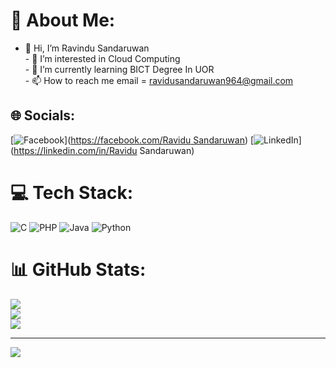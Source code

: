 # 💫 About Me:
- 👋 Hi, I’m Ravindu Sandaruwan<br>- 👀 I’m interested in Cloud Computing<br>- 🌱 I’m currently learning BICT Degree In UOR<br>- 📫 How to reach me email = ravidusandaruwan964@gmail.com<br>


## 🌐 Socials:
[![Facebook](https://img.shields.io/badge/Facebook-%231877F2.svg?logo=Facebook&logoColor=white)]([https://facebook.com/Ravidu Sandaruwan](https://web.facebook.com/ravindu.sadaruwan.5661/)) [![LinkedIn](https://img.shields.io/badge/LinkedIn-%230077B5.svg?logo=linkedin&logoColor=white)](https://linkedin.com/in/Ravidu Sandaruwan) 

# 💻 Tech Stack:
![C](https://img.shields.io/badge/c-%2300599C.svg?style=for-the-badge&logo=c&logoColor=white) ![PHP](https://img.shields.io/badge/php-%23777BB4.svg?style=for-the-badge&logo=php&logoColor=white) ![Java](https://img.shields.io/badge/java-%23ED8B00.svg?style=for-the-badge&logo=openjdk&logoColor=white) ![Python](https://img.shields.io/badge/python-3670A0?style=for-the-badge&logo=python&logoColor=ffdd54)
# 📊 GitHub Stats:
![](https://github-readme-stats.vercel.app/api?username=Raviduofficial&theme=dark&hide_border=false&include_all_commits=false&count_private=false)<br/>
![](https://github-readme-streak-stats.herokuapp.com/?user=Raviduofficial&theme=dark&hide_border=false)<br/>
![](https://github-readme-stats.vercel.app/api/top-langs/?username=Raviduofficial&theme=dark&hide_border=false&include_all_commits=false&count_private=false&layout=compact)

---
[![](https://visitcount.itsvg.in/api?id=Raviduofficial&icon=0&color=0)](https://visitcount.itsvg.in)

<!-- Proudly created with GPRM ( https://gprm.itsvg.in ) -->

<!---
Raviduofficial/Raviduofficial is a ✨ special ✨ repository because its `README.md` (this file) appears on your GitHub profile.
You can click the Preview link to take a look at your changes.
--->
